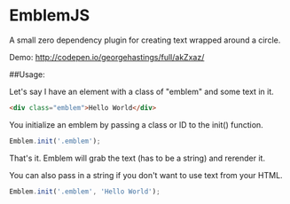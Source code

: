 # EmblemJS

A small zero dependency plugin for creating text wrapped around a circle.

Demo: http://codepen.io/georgehastings/full/akZxaz/

##Usage:

Let's say I have an element with a class of "emblem" and some text in it.

```html
<div class="emblem">Hello World</div>
```



You initialize an emblem by passing a class or ID to the init() function.

```javascript
Emblem.init('.emblem');
```



That's it. Emblem will grab the text (has to be a string) and rerender it. 

You can also pass in a string if you don't want to use text from your HTML. 

```javascript
Emblem.init('.emblem', 'Hello World');
```
